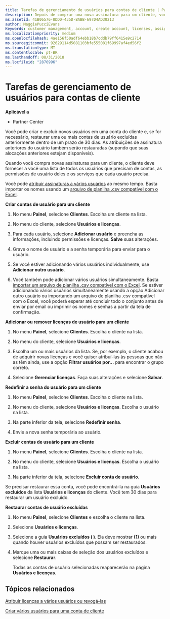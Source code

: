 ```yaml
---
title: Tarefas de gerenciamento de usuários para contas de cliente | Partner Center
description: Depois de comprar uma nova assinatura para um cliente, você pode atribuir licenças a usuários específicos.
ms.assetid: 41B06576-8DDD-435D-BABB-697D4AD30213
author: MaggiePucciEvans
Keywords: customer management, account, create account, licenses, assign license, user management, password, reset password, change password
ms.localizationpriority: medium
ms.openlocfilehash: 4ae156f50adf64ebb18b7cddb79ff6415e9c2714
ms.sourcegitcommit: 92629114d5081103bfe555081f69997af4ed56f2
ms.translationtype: MT
ms.contentlocale: pt-BR
ms.lasthandoff: 08/31/2018
ms.locfileid: "2876996"
---
```

# <a name="user-management-tasks-for-customer-accounts"></a>Tarefas de gerenciamento de usuários para contas de cliente

**Aplicável a**

-  Partner Center



Você pode criar e excluir novos usuários em uma conta do cliente e, se for necessário, restaurar uma ou mais contas de usuário excluídas anteriormente dentro de um prazo de 30 dias. As atribuições de assinatura anteriores do usuário também serão restauradas (supondo que suas alocações anteriores estejam disponíveis).

Quando você compra novas assinaturas para um cliente, o cliente deve fornecer a você uma lista de todos os usuários que precisam de contas, as permissões de usuário deles e os serviços que cada usuário precisa.  

Você pode [atribuir assinaturas a vários usuários](bulk-license-provisioning-for-multiple-users.md) ao mesmo tempo. Basta importar os nomes usando um [arquivo de planilha .csv compatível com o Excel](adding-multiple-users-to-a-customer-account.md).

<a href="" id="createuseraccounts"></a>
**Criar contas de usuário para um cliente**

1.  No menu **Painel**, selecione **Clientes**. Escolha um cliente na lista.

2.  No menu do cliente, selecione **Usuários e licenças**.

3.  Para cada usuário, selecione **Adicionar usuário** e preencha as informações, incluindo permissões e licenças. **Salve** suas alterações.

4.  Grave o nome de usuário e a senha temporária para enviar para o usuário. 

5.  Se você estiver adicionando vários usuários individualmente, use **Adicionar outro usuário**. 

6. Você também pode adicionar vários usuários simultaneamente. Basta [importar um arquivo de planilha .csv compatível com o Excel](adding-multiple-users-to-a-customer-account.md). Se estiver adicionando vários usuários simultaneamente usando a opção Adicionar outro usuário ou importando um arquivo de planilha .csv compatível com o Excel, você poderá esperar até concluir todo o conjunto antes de enviar por email ou imprimir os nomes e senhas a partir da tela de confirmação.

<a href="" id="userlicensing"></a>
**Adicionar ou remover licenças de usuário para um cliente**

1.  No menu **Painel**, selecione **Clientes**. Escolha o cliente na lista.

2.  No menu do cliente, selecione **Usuários e licenças**.

3.  Escolha um ou mais usuários da lista. Se, por exemplo, o cliente acabou de adquirir novas licenças e você quiser atribuí-las às pessoas que não as têm ainda, use a opção **Filtrar usuários por...** para encontrar o grupo correto.

4.  Selecione **Gerenciar licenças**. Faça suas alterações e selecione **Salvar**.

<a href="" id="resetpassword"></a>
**Redefinir a senha do usuário para um cliente**

1.  No menu **Painel**, selecione **Clientes**. Escolha o cliente na lista.

2.  No menu do cliente, selecione **Usuários e licenças**. Escolha o usuário na lista.

3.  Na parte inferior da tela, selecione **Redefinir senha**. 

4.  Envie a nova senha temporária ao usuário.

<a href="" id="deleteuseraccounts"></a>
**Excluir contas de usuário para um cliente**

1.  No menu **Painel**, selecione **Clientes**. Escolha o cliente na lista.

2.  No menu do cliente, selecione **Usuários e licenças**. Escolha o usuário na lista.

3.  Na parte inferior da tela, selecione **Excluir conta de usuário**.

Se precisar restaurar essa conta, você pode encontrá-la na guia **Usuários excluídos** da lista **Usuários e licenças** do cliente. Você tem 30 dias para restaurar um usuário excluído.

<a href="" id="restoreuseraccounts"></a>
**Restaurar contas de usuário excluídas**

1.  No menu **Painel**, selecione **Clientes** e escolha o cliente na lista.

2.  Selecione **Usuários e licenças**.

3.  Selecione a guia **Usuários excluídos ( )**. Ela deve mostrar **(1)** ou mais quando houver usuários excluídos que possam ser restaurados.

4.  Marque uma ou mais caixas de seleção dos usuários excluídos e selecione **Restaurar**.

    Todas as contas de usuário selecionadas reaparecerão na página **Usuários e licenças**.

## <a name="related-topics"></a>Tópicos relacionados


[Atribuir licenças a vários usuários ou revogá-las](bulk-license-provisioning-for-multiple-users.md)

[Criar vários usuários para uma conta de cliente](adding-multiple-users-to-a-customer-account.md)

 

 



